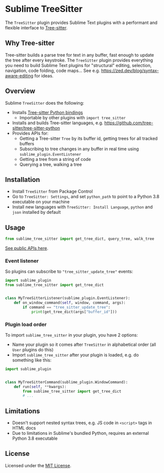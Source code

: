 # Sublime TreeSitter

The `TreeSitter` plugin provides Sublime Text plugins with a performant and flexible interface to [Tree-sitter](https://tree-sitter.github.io/tree-sitter/).

## Why Tree-sitter

Tree-sitter builds a parse tree for text in any buffer, fast enough to update the tree after every keystroke. The `TreeSitter` plugin provides everything you need to build Sublime Text plugins for "structural" editing, selection, navigation, code folding, code maps… See e.g. https://zed.dev/blog/syntax-aware-editing for ideas.

## Overview

Sublime `TreeSitter` does the following:

- Installs [Tree-sitter Python bindings](https://github.com/tree-sitter/py-tree-sitter)
    - Importable by other plugins with `import tree_sitter`
- Installs and builds Tree-sitter languages, e.g. https://github.com/tree-sitter/tree-sitter-python
- Provides APIs for:
    - Getting a Tree-sitter `Tree` by its buffer id, getting trees for all tracked buffers
    - Subscribing to tree changes in any buffer in real time using `sublime_plugin.EventListener`
    - Getting a tree from a string of code
    - Querying a tree, walking a tree

## Installation

- Install `TreeSitter` from Package Control
- Go to `TreeSitter: Settings`, and set `python_path` to point to a Python 3.8 executable on your machine
- Install new languages with `TreeSitter: Install Language`, `python` and `json` installed by default

## Usage

```py
from sublime_tree_sitter import get_tree_dict, query_tree, walk_tree
```

[See public APIs here](./src/lib/sublime_tree_sitter/__init__.py).

### Event listener

So plugins can subscribe to `"tree_sitter_update_tree"` events:

```py
import sublime_plugin
from sublime_tree_sitter import get_tree_dict


class MyTreeSitterListener(sublime_plugin.EventListener):
    def on_window_command(self, window, command, args):
        if command == "tree_sitter_update_tree":
            print(get_tree_dict(args["buffer_id"]))
```

### Plugin load order

To import `sublime_tree_sitter` in your plugin, you have 2 options:

- Name your plugin so it comes after `TreeSitter` in alphabetical order (all `User` plugins do this)
- Import `sublime_tree_sitter` after your plugin is loaded, e.g. do something like this:

```py
import sublime_plugin


class MyTreeSitterCommand(sublime_plugin.WindowCommand):
    def run(self, **kwargs):
        from sublime_tree_sitter import get_tree_dict
        # ...
```

## Limitations

- Doesn't support nested syntax trees, e.g. JS code in `<script>` tags in HTML docs
- Due to limitations in Sublime's bundled Python, requires an external Python 3.8 executable

## License

Licensed under the [MIT License](https://opensource.org/licenses/MIT).
